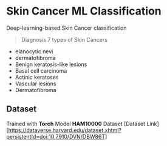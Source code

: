# Skin Cancer ML Classification
Deep-learning-based Skin Cancer classification

> Diagnosis 7 types of Skin Cancers
* elanocytic nevi
* dermatofibroma
* Benign keratosis-like lesions
* Basal cell carcinoma
* Actinic keratoses
* Vascular lesions
* Dermatofibroma

## Dataset
Trained with **Torch** Model **HAM10000** Dataset
[Dataset Link][https://dataverse.harvard.edu/dataset.xhtml?persistentId=doi:10.7910/DVN/DBW86T]
